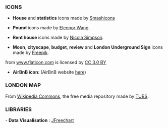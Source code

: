 <div>
  <h3>ICONS</h3>

- <b>House</b> and <b>statistics</b> icons made by <a href="https://www.flaticon.com/authors/smashicons" title="Smashicons">Smashicons</a> 

- <b>Pound</b> icons made by <a href="https://www.flaticon.com/authors/eleonor-wang" title="Eleonor Wang">Eleonor Wang</a>.

- <b>Rent house</b> icons made by <a href="https://www.iconfinder.com/icons/291025/building_construction_fence_home_house_property_real_estate_rent_renting_sevice_sign_icon#size=128" title="Nicola Simpson">Nicola Simpson</a>.

- <b>Moon</b>, <b>cityscape</b>, <b>budget</b>, <b>review</b> and <b>London Underground Sign</b> icons made by <a href="http://www.freepik.com" title="Freepik">Freepik</a>.

from <a href="https://www.flaticon.com/" title="Flaticon">www.flaticon.com</a> is licensed by <a href="http://creativecommons.org/licenses/by/3.0/" title="Creative Commons BY 3.0" target="_blank">CC 3.0 BY</a>

- <b>AirBnB icon: </b> (AirBnB website <a href="https://www.airbnb.co.uk/" title="airbnbIcon">here</a>)
</div>
<div>
<h3>LONDON MAP</h3>

From <a href="https://commons.wikimedia.org/wiki/File:Greater_London,_administrative_divisions_-_de_-_colored.svg" title="link">Wikipedia Commons</a>, the free media repository made
by <a href="https://commons.wikimedia.org/wiki/User:TUBS" title="TUBS">TUBS</a>.
</div>
<div>

<h3>LIBRARIES</h3>
- <b>Data Visualisation</b> : <a href="http://www.jfree.org/index.html" title= "JFreeChart"> JFreechart </a>
</div>
